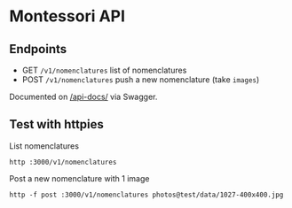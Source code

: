 # Montessori API

## Endpoints

- GET `/v1/nomenclatures` list of nomenclatures
- POST `/v1/nomenclatures` push a new nomenclature (take `images`)

Documented on [/api-docs/](https://montessori-ressources-api.herokuapp.com/api-docs/) via Swagger.

## Test with httpies

List nomenclatures

```
http :3000/v1/nomenclatures
```

Post a new nomenclature with 1 image
```
http -f post :3000/v1/nomenclatures photos@test/data/1027-400x400.jpg
```

